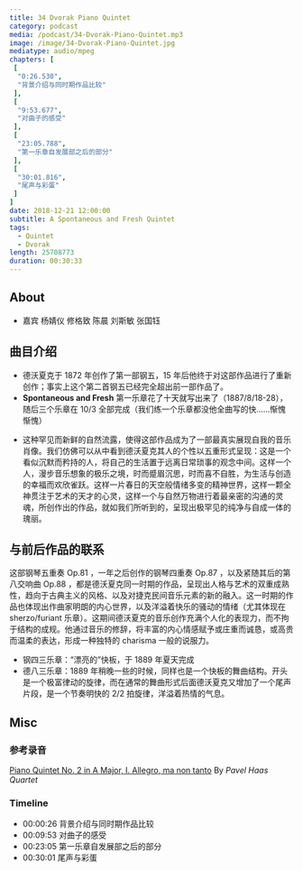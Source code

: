 ```yaml
---
title: 34 Dvorak Piano Quintet
category: podcast
media: /podcast/34-Dvorak-Piano-Quintet.mp3
image: /image/34-Dvorak-Piano-Quintet.jpg
mediatype: audio/mpeg
chapters: [
 [
  "0:26.530",
  "背景介绍与同时期作品比较"
 ],
 [
  "9:53.677",
  "对曲子的感受"
 ],
 [
  "23:05.788",
  "第一乐章自发展部之后的部分"
 ],
 [
  "30:01.816",
  "尾声与彩蛋"
 ]
]
date: 2018-12-21 12:00:00
subtitle: A Spontaneous and Fresh Quintet
tags: 
  - Quintet
  - Dvorak
length: 25708773
duration: 00:30:33
---
```

## About
- 嘉宾 杨婧仪 修格致 陈晨 刘斯敏 张国钰

## 曲目介绍
- 德沃夏克于 1872 年创作了第一部钢五，15 年后他终于对这部作品进行了重新创作；事实上这个第二首钢五已经完全超出前一部作品了。
- **Spontaneous and Fresh** 第一乐章花了十天就写出来了（1887/8/18-28），随后三个乐章在 10/3 全部完成（我们练一个乐章都没他全曲写的快……惭愧惭愧）

<!--more-->

- 这种罕见而新鲜的自然流露，使得这部作品成为了一部最真实展现自我的音乐肖像。我们仿佛可以从中看到德沃夏克其人的个性以五重形式呈现：这是一个看似沉默而矜持的人，将自己的生活置于远离日常琐事的观念中间。这样一个人，漫步音乐想象的极乐之境，时而蹙眉沉思，时而喜不自胜，为生活与创造的幸福而欢欣雀跃。这样一片春日的天空般情绪多变的精神世界，这样一颗全神贯注于艺术的天才的心灵，这样一个与自然万物进行着最亲密的沟通的灵魂，所创作出的作品，就如我们所听到的，呈现出极罕见的纯净与自成一体的瑰丽。

## 与前后作品的联系
这部钢琴五重奏 Op.81 ，一年之后创作的钢琴四重奏 Op.87 ，以及紧随其后的第八交响曲 Op.88 ，都是德沃夏克同一时期的作品，呈现出人格与艺术的双重成熟性，趋向于古典主义的风格、以及对捷克民间音乐元素的新的融入。这一时期的作品也体现出作曲家明朗的内心世界，以及洋溢着快乐的骚动的情绪（尤其体现在 sherzo/furiant 乐章）。这期间德沃夏克的音乐创作充满个人化的表现力，而不拘于结构的成规。他通过音乐的修辞，将丰富的内心情感赋予或庄重而诚恳，或高贵而温柔的表达，形成一种独特的 charisma 一般的说服力。

- 钢四三乐章：“漂亮的”快板，于 1889 年夏天完成
- 德八三乐章：1889 年稍晚一些的时候，同样也是一个快板的舞曲结构。开头是一个极富律动的旋律，而在通常的舞曲形式后面德沃夏克又增加了一个尾声片段，是一个节奏明快的 2/2 拍旋律，洋溢着热情的气息。

## Misc
### 参考录音
[Piano Quintet No. 2 in A Major, I. Allegro, ma non tanto](https://music.163.com/#/song?id=569523595) By _Pavel Haas Quartet_
### Timeline
- 00:00:26 背景介绍与同时期作品比较
- 00:09:53 对曲子的感受
- 00:23:05 第一乐章自发展部之后的部分
- 00:30:01 尾声与彩蛋
